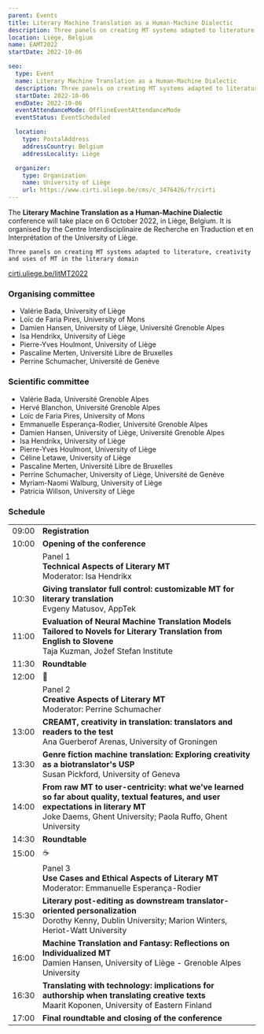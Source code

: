 ```yaml
---
parent: Events
title: Literary Machine Translation as a Human-Machine Dialectic
description: Three panels on creating MT systems adapted to literature, creativity and uses of MT in the literary domain
location: Liège, Belgium
name: EAMT2022
startDate: 2022-10-06

seo:
  type: Event
  name: Literary Machine Translation as a Human-Machine Dialectic
  description: Three panels on creating MT systems adapted to literature, creativity and uses of MT in the literary domain
  startDate: 2022-10-06
  endDate: 2022-10-06
  eventAttendanceMode: OfflineEventAttendanceMode
  eventStatus: EventScheduled

  location:
    type: PostalAddress
    addressCountry: Belgium
    addressLocality: Liège

  organizer:
    type: Organization
    name: University of Liège
    url: https://www.cirti.uliege.be/cms/c_3476426/fr/cirti
---
```


The **Literary Machine Translation as a Human-Machine Dialectic** conference will take place on 6 October 2022, in Liège, Belgium.
It is organised by the Centre Interdisciplinaire de Recherche en Traduction et en Interprétation of the University of Liège.

```
Three panels on creating MT systems adapted to literature, creativity and uses of MT in the literary domain
```

[cirti.uliege.be/litMT2022](https://www.cirti.uliege.be/litMT2022)

### Organising committee

- Valérie Bada, University of Liège
- Loïc de Faria Pires, University of Mons
- Damien Hansen, University of Liège, Université Grenoble Alpes
- Isa Hendrikx, University of Liège
- Pierre-Yves Houlmont, University of Liège
- Pascaline Merten, Université Libre de Bruxelles
- Perrine Schumacher, Université de Genève

### Scientific committee

- Valérie Bada, Université Grenoble Alpes
- Hervé Blanchon, Université Grenoble Alpes
- Loïc de Faria Pires, University of Mons
- Emmanuelle Esperança-Rodier, Université Grenoble Alpes
- Damien Hansen, University of Liège, Université Grenoble Alpes
- Isa Hendrikx, University of Liège
- Pierre-Yves Houlmont, University of Liège
- Céline Letawe, University of Liège
- Pascaline Merten, Université Libre de Bruxelles
- Perrine Schumacher, University of Liège, Université de Genève
- Myriam-Naomi Walburg, University of Liège
- Patricia Willson, University of Liège


### Schedule

|     |     |
| --- | --- |
| 09:00 | **Registration** |
| 10:00 | **Opening of the conference** |
|  | Panel 1 <br>**Technical Aspects of Literary MT** <br>Moderator: Isa Hendrikx |
| 10:30 | **Giving translator full control: customizable MT for literary translation** <br>Evgeny Matusov, AppTek |
| 11:00 | **Evaluation of Neural Machine Translation Models Tailored to Novels for Literary Translation from English to Slovene** <br>Taja Kuzman, Jožef Stefan Institute |
| 11:30 | **Roundtable** |
| 12:00 | 🍴 |
|  | Panel 2 <br>**Creative Aspects of Literary MT** <br>Moderator: Perrine Schumacher |
| 13:00 | **CREAMT, creativity in translation: translators and readers to the test** <br>Ana Guerberof Arenas, University of Groningen |
| 13:30 | **Genre fiction machine translation: Exploring creativity as a biotranslator's USP** <br>Susan Pickford, University of Geneva |
| 14:00 | **From raw MT to user-centricity: what we’ve learned so far about quality, textual features, and user expectations in literary MT** <br>Joke Daems, Ghent University; Paola Ruffo, Ghent University |
| 14:30 | **Roundtable** |
| 15:00 | ☕️ |
|  | Panel 3 <br>**Use Cases and Ethical Aspects of Literary MT** <br>Moderator: Emmanuelle Esperança-Rodier |
| 15:30 | **Literary post-editing as downstream translator-oriented personalization** <br>Dorothy Kenny, Dublin University; Marion Winters, Heriot-Watt University |
| 16:00 | **Machine Translation and Fantasy: Reflections on Individualized MT** <br>Damien Hansen, University of Liège - Grenoble Alpes University |
| 16:30 | **Translating with technology: implications for authorship when translating creative texts** <br>Maarit Koponen, University of Eastern Finland |
| 17:00 | **Final roundtable and closing of the conference** |
